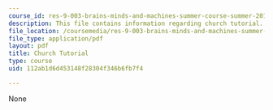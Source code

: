 ```yaml
---
course_id: res-9-003-brains-minds-and-machines-summer-course-summer-2015
description: This file contains information regarding church tutorial.
file_location: /coursemedia/res-9-003-brains-minds-and-machines-summer-course-summer-2015/112ab1d6d453148f28304f346b6fb7f4_MITRES_9_003SUM15_tut5.pdf
file_type: application/pdf
layout: pdf
title: Church Tutorial
type: course
uid: 112ab1d6d453148f28304f346b6fb7f4

---
```

None
